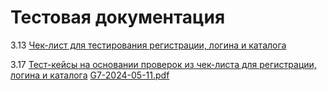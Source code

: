 # Тестовая документация

3.13 [Чек-лист для тестирования регистрации, логина и каталога](https://docs.google.com/spreadsheets/d/1XXirJPJf5SIdKW5H0zvbLLeODEKZ09onlgEIYr8mIVM/edit?usp=sharing)

3.17 [Тест-кейсы на основании проверок из чек-листа для регистрации, логина и каталога](https://app.qase.io/project/G7?previewMode=side&suite=120&tab=)
[G7-2024-05-11.pdf](https://github.com/armjex/docs/files/15284061/G7-2024-05-11.pdf)
